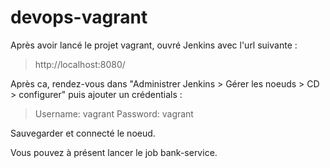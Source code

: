 # devops-vagrant
Après avoir lancé le projet vagrant, ouvré Jenkins avec l'url suivante : 
> http://localhost:8080/

Après ca, rendez-vous dans "Administrer Jenkins > Gérer les noeuds > CD > configurer" puis ajouter un crédentials :
> Username: vagrant Password: vagrant

Sauvegarder et connecté le noeud.

Vous pouvez à présent lancer le job bank-service.
